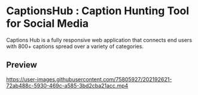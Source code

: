 # CaptionsHub : Caption Hunting Tool for Social Media 
Captions Hub is a fully responsive web application that connects end users with 800+ captions spread over a variety of categories.

## Preview


https://user-images.githubusercontent.com/75805927/202192621-72ab488c-5930-469c-a585-3bd2cba21acc.mp4


